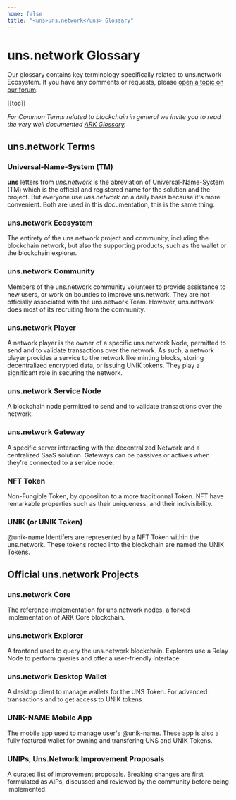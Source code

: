 ```yaml
---
home: false
title: "<uns>uns.network</uns> Glossary"
---
```


# <uns>uns.network</uns> Glossary 

Our glossary contains key terminology specifically related to <uns>uns.network</uns> Ecosystem. If you have any comments or requests, please [open a topic on our forum](https://forum.unik-name.com).

[[toc]]

_For Common Terms related to blockchain in general we invite you to read the very well documented [ARK Glossary](https://arkdoc-23.docs.uns.network/glossary/)._

## <uns>uns.network</uns> Terms

### Universal-Name-System (TM)

**uns** letters from _uns.network_ is the abreviation of Universal-Name-System (TM) which is the official and registered name for the solution and the project. But everyone use _uns.network_ on a daily basis because it's more convenient. Both are used in this documentation,  this is the same thing.

### <uns>uns.network</uns> Ecosystem

The entirety of the <uns>uns.network</uns> project and community, including the blockchain network, but also the supporting products, such as the wallet or the blockchain explorer.

### <uns>uns.network</uns> Community

Members of the <uns>uns.network</uns> community volunteer to provide assistance to new users, or work on bounties to improve uns.network. They are not officially associated with the <uns>uns.network</uns> Team. However, <uns>uns.network</uns> does most of its recruiting from the community.

### <uns>uns.network</uns> Player

A network player is the owner of a specific <uns>uns.network</uns> Node, permitted to send and to validate transactions over the network. As such, a network player provides a service to the network like minting blocks, storing decentralized encrypted data, or issuing UNIK tokens. They play a significant role in securing the network.

### <uns>uns.network</uns> Service Node

A blockchain node permitted to send and to validate transactions over the network.

### <uns>uns.network</uns> Gateway

A specific server interacting with the decentralized Network and a centralized SaaS solution. Gateways can be passives or actives when they're connected to a service node.

### NFT Token

Non-Fungible Token, by opposiiton to a more traditionnal Token. NFT have remarkable properties such as their uniqueness, and their indivisibility.

### UNIK (or UNIK Token)

@unik-name Identifers are represented by a NFT Token within the uns.network. These tokens rooted into the blockchain are named the UNIK Tokens.

## Official <uns>uns.network</uns> Projects

### <uns>uns.network</uns> Core

The reference implementation for <uns>uns.network</uns> nodes, a forked implementation of ARK Core blockchain.

### <uns>uns.network</uns> Explorer

A frontend used to query the <uns>uns.network</uns> blockchain. Explorers use a Relay Node to perform queries and offer a user-friendly interface.

### <uns>uns.network</uns> Desktop Wallet

A desktop client to manage wallets for the UNS Token. For advanced transactions and to get access to UNIK tokens 

### UNIK-NAME Mobile App

The mobile app used to manage user's @unik-name. These app is also a fully featured wallet for owning and transfering UNS and UNIK Tokens.

### UNIPs, Uns.Network Improvement Proposals

A curated list of improvement proposals. Breaking changes are first formulated as AIPs, discussed and reviewed by the community before being implemented.
